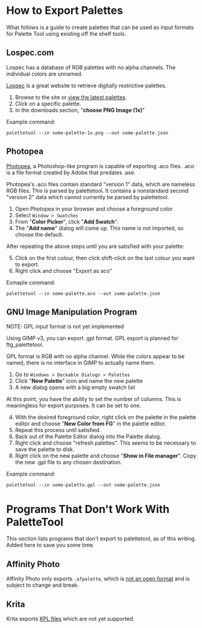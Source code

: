 # How to Export Palettes #

What follows is a guide to create palettes that can be used as input formats for Palette Tool using existing off the shelf tools.

## Lospec.com ##

Lospec has a database of RGB palettes with no alpha channels.  The individual colors are unnamed.

[Lospec](https://lospec.com/) is a great website to retrieve digitally restrictive palettes.  

 1. Browse to the site or [view the latest palettes](https://lospec.com/palette-list).
 2. Click on a specific palette.
 3. In the downloads section, "**choose PNG Image (1x)**"
 
Example command: 
 
    palettetool --in some-palette-1x.png --out some-palette.json 

## Photopea ##

[Photopea](https://www.photopea.com/), a Photoshop-like program is capable of exporting .aco files.  .aco is a file format created by Adobe that predates .ase.

Photopea's .aco files contain standard "version 1" data, which are nameless RGB files.  This is parsed by palettetool.  It contains a nonstandard second "version 2" data which cannot currently be parsed by palettetool.

 1. Open Photopea in your browser and choose a foreground color
 2. Select `Window > Swatches`
 3. From "**Color Picker**", click "**Add Swatch**".
 4. The "**Add name**" dialog will come up.  This name is not imported, so choose the default.

After repeating the above steps until you are satisfied with your palette:

 5. Click on the first colour, then click shift-click on the last colour you want to export.
 6. Right click and choose "Export as aco"
 
Exmaple command:

    palettetool --in some-palette.aco --out some-palette.json

## GNU Image Manipulation Program ##

NOTE: GPL input format is not yet implemented

Using GIMP v3, you can export .gpl format.  GPL export is planned for ftg_palettetool.

GPL format is RGB with no alpha channel.  While the colors appear to be named, there is no interface in GIMP to actually name them.

 1. Go to `Windows > Dockable Dialogs > Palettes`
 2. Click "**New Palette**" icon and name the new palette
 3. A new dialog opens with a big empty swatch list

At this point, you have the ability to set the number of columns.  This is meaningless for export purposes.  It can be set to one.

 4. With the desired foreground color, right click on the palette in the palette editor and choose  "**New Color from FG**" in the palette editor.
 5. Repeat this process until satisfied.
 6. Back out of the Palette Editor dialog into the Palette dialog.
 7. Right click and choose "refresh palettes". This seems to be necessary to save the palette to disk.
 8. Right click on the new palette and choose "**Show in File manager**".  Copy the new .gpl file to any chosen destination.
 
Example command:

    palettetool --in some-palette.gpl --out some-palette.json
    
# Programs That Don't Work With PaletteTool  #

This section lists programs that don't export to palettetool, as of this writing.  Added here to save you some time.

## Affinity Photo ##

Affinity Photo only exports `.afpalette`, which is [not an open format](https://forum.affinity.serif.com/index.php?/topic/88691-afpalette-format-various-issues/) and is subject to change and break.

## Krita ##

Krita exports [KPL files](https://docs.krita.org/en/general_concepts/file_formats/file_kpl.html) which are not yet supported. 
